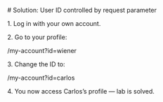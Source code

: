 \# Solution: User ID controlled by request parameter



1\. Log in with your own account.

2\. Go to your profile:

/my-account?id=wiener

3\. Change the ID to:

/my-account?id=carlos

4\. You now access Carlos’s profile — lab is solved.



